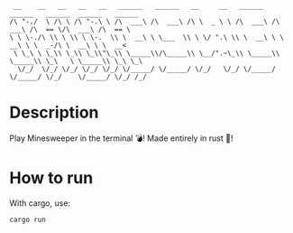 ```
 __    __   __   __   __   ______   ______   __     __   ______   ______   ______  ______   ______
/\ "-./  \ /\ \ /\ "-.\ \ /\  ___\ /\  ___\ /\ \  _ \ \ /\  ___\ /\  ___\ /\  == \/\  ___\ /\  == \
\ \ \-./\ \\ \ \\ \ \-.  \\ \  __\ \ \___  \\ \ \/ ".\ \\ \  __\ \ \  __\ \ \  _-/\ \  __\ \ \  __<
 \ \_\ \ \_\\ \_\\ \_\\"\_\\ \_____\\/\_____\\ \__/".~\_\\ \_____\\ \_____\\ \_\   \ \_____\\ \_\ \_\
  \/_/  \/_/ \/_/ \/_/ \/_/ \/_____/ \/_____/ \/_/   \/_/ \/_____/ \/_____/ \/_/    \/_____/ \/_/ /_/  
```
# Description
Play Minesweeper in the terminal 💣! Made entirely in rust 🦀!

# How to run
With cargo, use:
```
cargo run
```

